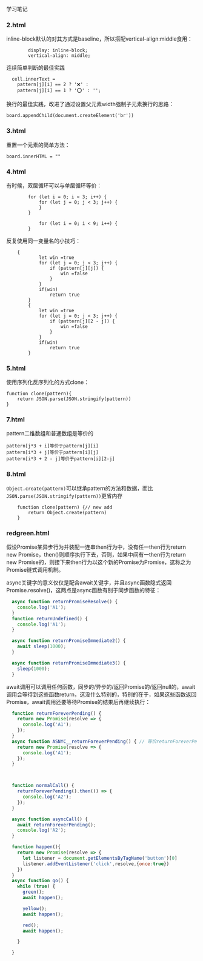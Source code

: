 学习笔记

### 2.html
inline-block默认的对其方式是baseline，所以搭配vertical-align:middle食用：
```
        display: inline-block;
        vertical-align: middle;
```



连续简单判断的最佳实践
```
  cell.innerText = 
    pattern[j][i] == 2 ? '❌' :
    pattern[j][i] == 1 ? '⭕' : '';
```



换行的最佳实践，改进了通过设置父元素width强制子元素换行的思路：
```
board.appendChild(document.createElement('br'))
```


### 3.html
重置一个元素的简单方法：
```
board.innerHTML = "" 
```



### 4.html

有时候，双层循环可以与单层循环等价：
```
        for (let i = 0; i < 3; i++) {
            for (let j = 0; j < 3; j++) {
            }
        }

            for (let i = 0; i < 9; i++) {
        }
```


反复使用同一变量名的小技巧：
```
    {
            let win =true
            for (let j = 0; j < 3; j++) {
                if (pattern[j][j]) {
                    win =false
                }                
            }
            if(win) 
                return true
        }
        {
            let win =true
            for (let j = 0; j < 3; j++) {
                if (pattern[j][2 - j]) {
                    win =false
                }                
            }
            if(win) 
                return true
        }
```



### 5.html

使用序列化反序列化的方式clone：
```
function clone(pattern){
    return JSON.parse(JSON.stringify(pattern))
}

```



### 7.html
pattern二维数组和普通数组是等价的
```
pattern[j*3 + i]等价于pattern[j][i]
pattern[i*3 + j]等价于pattern[i][j]
pattern[i*3 + 2 - j]等价于pattern[i][2-j]

```



### 8.html
`Object.create(pattern)`可以继承pattern的方法和数据，而比`JSON.parse(JSON.stringify(pattern))`更省内存
```
    function clone(pattern) {// new add
        return Object.create(pattern)
    }
```

### redgreen.html
假设Promise某异步行为并装配一连串then行为中，没有任一then行为return new Promise，then()则顺序执行下去，否则，如果中间有一then行为return new Promise的，则接下来then行为以这个新的Promise为Promise，这称之为Promise链式调用机制。


async关键字的意义仅仅是配合await关键字，并且async函数隐式返回Promise.resolve()，这两点是async函数有别于同步函数的特征：
```javascript
  async function returnPromiseResolve() {
    console.log('A1');
  }
  function returnUndefined() {
    console.log('A1');
  }

  async function returnPromiseImmediate2() {
    await sleep(1000);
  }

  async function returnPromiseImmediate3() {
    sleep(1000);
  }
```



await调用可以调用任何函数，同步的/异步的/返回Promise的/返回null的，await调用会等待到这些函数return，这没什么特别的，特别的在于，如果这些函数返回Promise，await调用还要等待Promise的结果后再继续执行：

```javascript
  function returnForeverPending() {
    return new Promise(resolve => {
      console.log('A1');
    });
  }
  async function ASNYC__returnForeverPending() { // 等价returnForeverPending函数，只返回时return Promise的函数加不加async关键字没有任何区别
    return new Promise(resolve => {
      console.log('A1');
    });
  }



  function normalCall() {
    returnForeverPending().then(() => {
      console.log('A2');
    });
  }

  async function asyncCall() {
    await returnForeverPending();
    console.log('A2');
  }
```

```javascript
  function happen(){
    return new Promise(resolve => {
      let listener = document.getElementsByTagName('button')[0]
      listener.addEventListener('click',resolve,{once:true})
    })
  }
  async function go() {
    while (true) {
      green();
      await happen();

      yellow();
      await happen();

      red();
      await happen();

    }

  }
```
